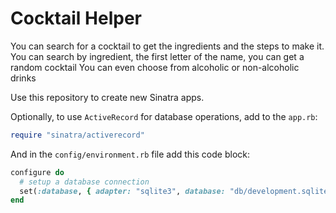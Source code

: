 # Cocktail Helper

You can search for a cocktail to get the ingredients and the steps to make it.
You can search by ingredient, the first letter of the name, you can get a random cocktail
You can even choose from alcoholic or non-alcoholic drinks

Use this repository to create new Sinatra apps. 

Optionally, to use `ActiveRecord` for database operations, add to the `app.rb`:

```ruby
require "sinatra/activerecord"
```

And in the `config/environment.rb` file add this code block:

```ruby
configure do
  # setup a database connection
  set(:database, { adapter: "sqlite3", database: "db/development.sqlite3" })
end
```
